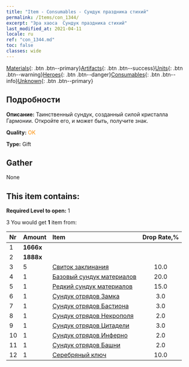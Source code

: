 ```yaml
---
title: "Item - Consumables - Сундук праздника стихий"
permalink: /Items/con_1344/
excerpt: "Эра хаоса  Сундук праздника стихий"
last_modified_at: 2021-04-11
locale: ru
ref: "con_1344.md"
toc: false
classes: wide
---
```

 [Materials](/ru/Items/){: .btn .btn--primary}[Artifacts](/ru/Items/Artifacts/){: .btn .btn--success}[Units](/ru/Items/Units/){: .btn .btn--warning}[Heroes](/ru/Items/Heroes/){: .btn .btn--danger}[Consumables](/ru/Items/Consumables/){: .btn .btn--info}[Unknown](/ru/Items/Unknown/){: .btn .btn--primary}

## Подробности
 **Описание:** Таинственный сундук, созданный силой кристалла Гармонии. Откройте его, и может быть, получите знак.

 **Quality:** <span style="color: #FF8C00">OK</span>

 **Type:** Gift

## Gather

  None

## This item contains:

 **Required Level to open:** 1

 3 You would get **1** item  from:

  | Nr | Amount |     Item    | Drop Rate,% |
  |:---|:-------|:------------|:---------:|
  | 1 |  **1666x** | <i class="fas fa-coins"/> |  | 15.0 | 
  | 2 |  **1888x** | <i class="fas fa-coins"/> |  | 15.0 | 
  | 3 | 5 | [Свиток заклинания](/ru/Items/con_694/) | 10.0 | 
  | 4 | 1 | [Базовый сундук материалов](/ru/Items/con_756/) | 20.0 | 
  | 5 | 1 | [Редкий сундук материалов](/ru/Items/con_757/) | 15.0 | 
  | 6 | 1 | [Сундук отрядов Замка](/ru/Items/con_1269/) | 3.0 | 
  | 7 | 1 | [Сундук отрядов Бастиона](/ru/Items/con_1270/) | 3.0 | 
  | 8 | 1 | [Сундук отрядов Некрополя](/ru/Items/con_1271/) | 2.0 | 
  | 9 | 1 | [Сундук отрядов Цитадели](/ru/Items/con_1272/) | 3.0 | 
  | 10 | 1 | [Сундук отрядов Инферно](/ru/Items/con_1273/) | 2.0 | 
  | 11 | 1 | [Сундук отрядов Башни](/ru/Items/con_1274/) | 2.0 | 
  | 12 | 1 | [Серебряный ключ](/ru/Items/con_693/) | 10.0 | 

